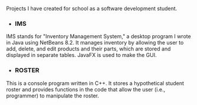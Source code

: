 Projects I have created for school as a software development student.


- ### IMS

IMS stands for "Inventory Management System," a desktop program I wrote in Java using NetBeans 8.2. It manages inventory by allowing the user to add, delete, and edit products and their parts, which are stored and displayed in separate tables. JavaFX is used to make the GUI.

- ### ROSTER

This is a console program written in C++. It stores a hypothetical student roster and provides functions in the code that allow the user (i.e., programmer) to manipulate the roster.



